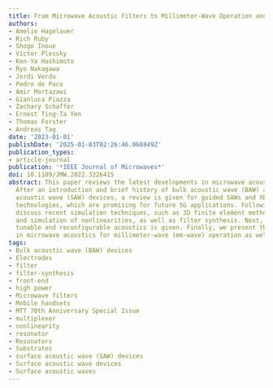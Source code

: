 ```yaml
---
title: From Microwave Acoustic Filters to Millimeter-Wave Operation and New Applications
authors:
- Amelie Hagelauer
- Rich Ruby
- Shogo Inoue
- Victor Plessky
- Ken-Ya Hashimoto
- Ryo Nakagawa
- Jordi Verdu
- Pedro de Paco
- Amir Mortazawi
- Gianluca Piazza
- Zachary Schaffer
- Ernest Ting-Ta Yen
- Thomas Forster
- Andreas Tag
date: '2023-01-01'
publishDate: '2025-01-03T02:26:46.068849Z'
publication_types:
- article-journal
publication: '*IEEE Journal of Microwaves*'
doi: 10.1109/JMW.2022.3226415
abstract: This paper reviews the latest developments in microwave acoustic wave devices.
  After an introduction and brief history of bulk acoustic wave (BAW) and surface
  acoustic wave (SAW) devices, a review is given for guided SAWs and XBARs - two new
  technologies, which are promising for future 5G applications. Following this, we
  discuss recent simulation techniques, such as 3D finite element method (3D FEM)
  and simulation of nonlinearities, as well as filter synthesis. Next, a review on
  tunable and reconfigurable acoustics is given. Finally, we present the latest developments
  in microwave acoustics for millimeter-wave (mm-wave) operation as well as BAW oscillators.
tags:
- Bulk acoustic wave (BAW) devices
- Electrodes
- filter
- filter-synthesis
- front-end
- high power
- Microwave filters
- Mobile handsets
- MTT 70th Anniversary Special Issue
- multiplexer
- nonlinearity
- resonator
- Resonators
- Substrates
- surface acoustic wave (SAW) devices
- Surface acoustic wave devices
- Surface acoustic waves
---
```

